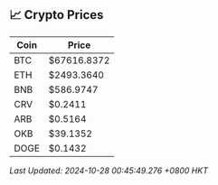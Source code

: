 ## 📈 Crypto Prices

| Coin | Price |
| ---- | ----- |
| BTC | $67616.8372 |
| ETH | $2493.3640 |
| BNB | $586.9747 |
| CRV | $0.2411 |
| ARB | $0.5164 |
| OKB | $39.1352 |
| DOGE | $0.1432 |

_Last Updated: 2024-10-28 00:45:49.276 +0800 HKT_